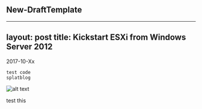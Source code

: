 ## New-DraftTemplate

---
layout: post
title:  Kickstart ESXi from Windows Server 2012
---

2017-10-Xx



    test code
    splatblog

![alt text](test.png)

test this
